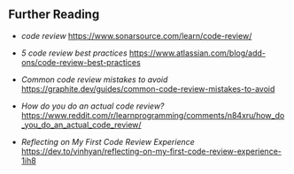 ## Further Reading

- *code review* https://www.sonarsource.com/learn/code-review/

- *5 code review best practices* https://www.atlassian.com/blog/add-ons/code-review-best-practices

- *Common code review mistakes to avoid* https://graphite.dev/guides/common-code-review-mistakes-to-avoid

- *How do you do an actual code review?* https://www.reddit.com/r/learnprogramming/comments/n84xru/how_do_you_do_an_actual_code_review/

- *Reflecting on My First Code Review Experience* https://dev.to/vinhyan/reflecting-on-my-first-code-review-experience-1ih8

